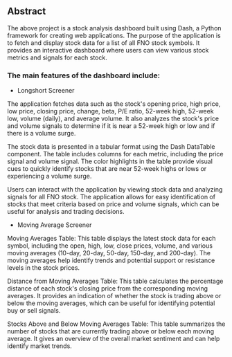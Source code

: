 ## Abstract

The above project is a stock analysis dashboard built using Dash, a Python framework for creating web applications. The purpose of the application is to fetch and display stock data for a list of all FNO stock symbols. It provides an interactive dashboard where users can view various stock metrics and signals for each stock.


### The main features of the dashboard include:

- Longshort Screener 

The application fetches data such as the stock's opening price, high price, low price, closing price, change, beta, P/E ratio, 52-week high, 52-week low, volume (daily), and average volume. It also analyzes the stock's price and volume signals to determine if it is near a 52-week high or low and if there is a volume surge.

The stock data is presented in a tabular format using the Dash DataTable component. The table includes columns for each metric, including the price signal and volume signal. The color highlights in the table provide visual cues to quickly identify stocks that are near 52-week highs or lows or experiencing a volume surge.

Users can interact with the application by viewing stock data and analyzing signals for all FNO stock. The application allows for easy identification of stocks that meet criteria based on price and volume signals, which can be useful for analysis and trading decisions.

- Moving Average Screener

Moving Averages Table: This table displays the latest stock data for each symbol, including the open, high, low, close prices, volume, and various moving averages (10-day, 20-day, 50-day, 150-day, and 200-day). The moving averages help identify trends and potential support or resistance levels in the stock prices.

Distance from Moving Averages Table: This table calculates the percentage distance of each stock's closing price from the corresponding moving averages. It provides an indication of whether the stock is trading above or below the moving averages, which can be useful for identifying potential buy or sell signals.

Stocks Above and Below Moving Averages Table: This table summarizes the number of stocks that are currently trading above or below each moving average. It gives an overview of the overall market sentiment and can help identify market trends.
